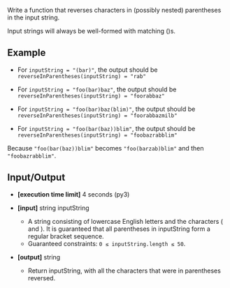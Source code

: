 Write a function that reverses characters in (possibly nested) parentheses in the input string.

Input strings will always be well-formed with matching ()s.

## Example

- For `inputString = "(bar)"`, the output should be `reverseInParentheses(inputString) = "rab"`

- For `inputString = "foo(bar)baz"`, the output should be `reverseInParentheses(inputString) = "foorabbaz"`

- For `inputString = "foo(bar)baz(blim)"`, the output should be `reverseInParentheses(inputString) = "foorabbazmilb"`

- For `inputString = "foo(bar(baz))blim"`, the output should be `reverseInParentheses(inputString) = "foobazrabblim"`

Because `"foo(bar(baz))blim"` becomes `"foo(barzab)blim"` and then `"foobazrabblim"`.

## Input/Output

- **[execution time limit]** 4 seconds (py3)

- **[input]** string inputString
  - A string consisting of lowercase English letters and the characters ( and ). It is guaranteed that all parentheses in inputString form a regular bracket sequence.
  - Guaranteed constraints: `0 ≤ inputString.length ≤ 50`.

- **[output]** string
  - Return inputString, with all the characters that were in parentheses reversed.